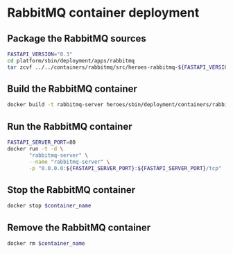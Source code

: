 # RabbitMQ container deployment

## Package the RabbitMQ sources
```bash
FASTAPI_VERSION="0.3"
cd platform/sbin/deployment/apps/rabbitmq
tar zcvf ../../containers/rabbitmq/src/heroes-rabbitmq-${FASTAPI_VERSION}.tar.gz .
```

## Build the RabbitMQ container
```bash
docker build -t rabbitmq-server heroes/sbin/deployment/containers/rabbitmq/
```

## Run the RabbitMQ container
```bash
FASTAPI_SERVER_PORT=80
docker run -t -d \
       "rabbitmq-server" \
       --name "rabbitmq-server" \
       -p "0.0.0.0:${FASTAPI_SERVER_PORT}:${FASTAPI_SERVER_PORT}/tcp"
```

## Stop the RabbitMQ container
```bash
docker stop $container_name
```

## Remove the RabbitMQ container
```bash
docker rm $container_name
```
